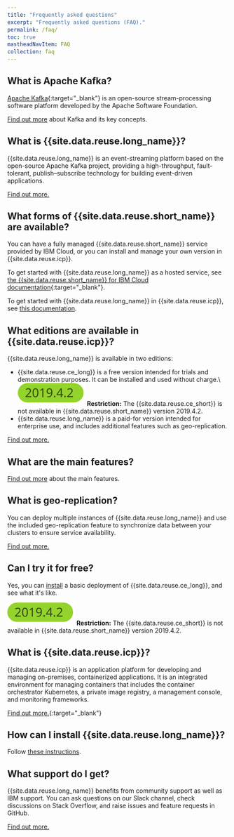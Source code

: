 ```yaml
---
title: "Frequently asked questions"
excerpt: "Frequently asked questions (FAQ)."
permalink: /faq/
toc: true
mastheadNavItem: FAQ
collection: faq
---
```

## What is Apache Kafka?

[Apache Kafka](https://kafka.apache.org/intro){:target="_blank"} is an open-source stream-processing software platform developed by the Apache Software Foundation.

[Find out more](../about/key-concepts/) about Kafka and its key concepts.

## What is {{site.data.reuse.long_name}}?

{{site.data.reuse.long_name}} is an event-streaming platform based on the open-source Apache Kafka project, providing a high-throughput, fault-tolerant, publish–subscribe technology for building event-driven applications.

[Find out more.](../about/overview/)

## What forms of {{site.data.reuse.short_name}} are available?

You can have a fully managed {{site.data.reuse.short_name}} service provided by IBM Cloud, or you can install and manage your own version in {{site.data.reuse.icp}}.

To get started with {{site.data.reuse.long_name}} as a hosted service, see [the {{site.data.reuse.short_name}} for IBM Cloud documentation](https://cloud.ibm.com/docs/services/EventStreams?topic=eventstreams-getting_started#getting_started){:target="_blank"}.

To get started with {{site.data.reuse.long_name}} in {{site.data.reuse.icp}}, see [this documentation](../).


## What editions are available in {{site.data.reuse.icp}}?

{{site.data.reuse.long_name}} is available in two editions:
* {{site.data.reuse.ce_long}} is a free version intended for trials and demonstration purposes. It can be installed and used without charge.\\
   ![Event Streams 2019.4.2 icon](../images/2019.4.2.svg "In Event Streams 2019.4.2.") **Restriction:** The {{site.data.reuse.ce_short}} is not available in {{site.data.reuse.short_name}} version 2019.4.2.
* {{site.data.reuse.long_name}} is a paid-for version intended for enterprise use, and includes additional features such as geo-replication.

[Find out more.](../installing/planning/#available-editions)

## What are the main features?

[Find out more](../about/overview/) about the main features.

## What is geo-replication?

You can deploy multiple instances of {{site.data.reuse.long_name}} and use the included geo-replication feature to synchronize data between your clusters to ensure service availability.

[Find out more.](../georeplication/about/)

## Can I try it for free?

Yes, you can [install](../installing/trying-out/) a basic deployment of {{site.data.reuse.ce_long}}, and see what it's like.

![Event Streams 2019.4.2 icon](../images/2019.4.2.svg "In Event Streams 2019.4.2.") **Restriction:** The {{site.data.reuse.ce_short}} is not available in {{site.data.reuse.short_name}} version 2019.4.2.

## What is {{site.data.reuse.icp}}?

{{site.data.reuse.icp}} is an application platform for developing and managing on-premises, containerized applications. It is an integrated environment for managing containers that includes the container orchestrator Kubernetes, a private image registry, a management console, and monitoring frameworks.

[Find out more.](https://www.ibm.com/support/knowledgecenter/SSBS6K_3.1.2/getting_started/overview.html){:target="_blank"}

## How can I install {{site.data.reuse.long_name}}?

Follow [these instructions](../installing/installing).

## What support do I get?

{{site.data.reuse.long_name}} benefits from community support as well as IBM support. You can ask questions on our Slack channel, check discussions on Stack Overflow, and raise issues and feature requests in GitHub.

[Find out more.](../support)

